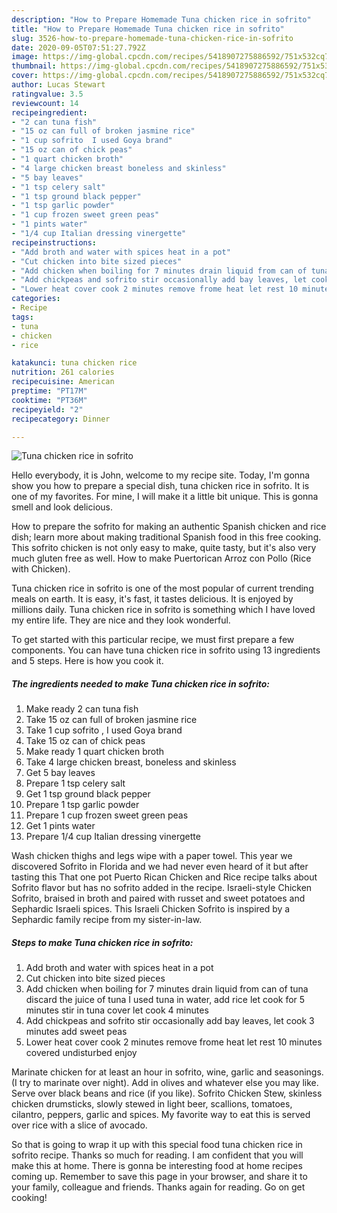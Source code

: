 ```yaml
---
description: "How to Prepare Homemade Tuna chicken rice in sofrito"
title: "How to Prepare Homemade Tuna chicken rice in sofrito"
slug: 3526-how-to-prepare-homemade-tuna-chicken-rice-in-sofrito
date: 2020-09-05T07:51:27.792Z
image: https://img-global.cpcdn.com/recipes/5418907275886592/751x532cq70/tuna-chicken-rice-in-sofrito-recipe-main-photo.jpg
thumbnail: https://img-global.cpcdn.com/recipes/5418907275886592/751x532cq70/tuna-chicken-rice-in-sofrito-recipe-main-photo.jpg
cover: https://img-global.cpcdn.com/recipes/5418907275886592/751x532cq70/tuna-chicken-rice-in-sofrito-recipe-main-photo.jpg
author: Lucas Stewart
ratingvalue: 3.5
reviewcount: 14
recipeingredient:
- "2 can tuna fish"
- "15 oz can full of broken jasmine rice"
- "1 cup sofrito  I used Goya brand"
- "15 oz can of chick peas"
- "1 quart chicken broth"
- "4 large chicken breast boneless and skinless"
- "5 bay leaves"
- "1 tsp celery salt"
- "1 tsp ground black pepper"
- "1 tsp garlic powder"
- "1 cup frozen sweet green peas"
- "1 pints water"
- "1/4 cup Italian dressing vinergette"
recipeinstructions:
- "Add broth and water with spices heat in a pot"
- "Cut chicken into bite sized pieces"
- "Add chicken when boiling for 7 minutes drain liquid from can of tuna discard the juice of tuna I used tuna in water, add rice let cook for 5 minutes stir in tuna cover let cook 4 minutes"
- "Add chickpeas and sofrito stir occasionally add bay leaves, let cook 3 minutes add sweet peas"
- "Lower heat cover cook 2 minutes remove frome heat let rest 10 minutes covered undisturbed enjoy"
categories:
- Recipe
tags:
- tuna
- chicken
- rice

katakunci: tuna chicken rice 
nutrition: 261 calories
recipecuisine: American
preptime: "PT17M"
cooktime: "PT36M"
recipeyield: "2"
recipecategory: Dinner

---
```



![Tuna chicken rice in sofrito](https://img-global.cpcdn.com/recipes/5418907275886592/751x532cq70/tuna-chicken-rice-in-sofrito-recipe-main-photo.jpg)

Hello everybody, it is John, welcome to my recipe site. Today, I'm gonna show you how to prepare a special dish, tuna chicken rice in sofrito. It is one of my favorites. For mine, I will make it a little bit unique. This is gonna smell and look delicious.

How to prepare the sofrito for making an authentic Spanish chicken and rice dish; learn more about making traditional Spanish food in this free cooking. This sofrito chicken is not only easy to make, quite tasty, but it&#39;s also very much gluten free as well. How to make Puertorican Arroz con Pollo (Rice with Chicken).

Tuna chicken rice in sofrito is one of the most popular of current trending meals on earth. It is easy, it's fast, it tastes delicious. It is enjoyed by millions daily. Tuna chicken rice in sofrito is something which I have loved my entire life. They are nice and they look wonderful.


To get started with this particular recipe, we must first prepare a few components. You can have tuna chicken rice in sofrito using 13 ingredients and 5 steps. Here is how you cook it.

<!--inarticleads1-->

##### The ingredients needed to make Tuna chicken rice in sofrito:

1. Make ready 2 can tuna fish
1. Take 15 oz can full of broken jasmine rice
1. Take 1 cup sofrito , I used Goya brand
1. Take 15 oz can of chick peas
1. Make ready 1 quart chicken broth
1. Take 4 large chicken breast, boneless and skinless
1. Get 5 bay leaves
1. Prepare 1 tsp celery salt
1. Get 1 tsp ground black pepper
1. Prepare 1 tsp garlic powder
1. Prepare 1 cup frozen sweet green peas
1. Get 1 pints water
1. Prepare 1/4 cup Italian dressing vinergette


Wash chicken thighs and legs wipe with a paper towel. This year we discovered Sofrito in Florida and we had never even heard of it but after tasting this That one pot Puerto Rican Chicken and Rice recipe talks about Sofrito flavor but has no sofrito added in the recipe. Israeli-style Chicken Sofrito, braised in broth and paired with russet and sweet potatoes and Sephardic Israeli spices. This Israeli Chicken Sofrito is inspired by a Sephardic family recipe from my sister-in-law. 

<!--inarticleads2-->

##### Steps to make Tuna chicken rice in sofrito:

1. Add broth and water with spices heat in a pot
1. Cut chicken into bite sized pieces
1. Add chicken when boiling for 7 minutes drain liquid from can of tuna discard the juice of tuna I used tuna in water, add rice let cook for 5 minutes stir in tuna cover let cook 4 minutes
1. Add chickpeas and sofrito stir occasionally add bay leaves, let cook 3 minutes add sweet peas
1. Lower heat cover cook 2 minutes remove frome heat let rest 10 minutes covered undisturbed enjoy


Marinate chicken for at least an hour in sofrito, wine, garlic and seasonings. (I try to marinate over night). Add in olives and whatever else you may like. Serve over black beans and rice (if you like). Sofrito Chicken Stew, skinless chicken drumsticks, slowly stewed in light beer, scallions, tomatoes, cilantro, peppers, garlic and spices. My favorite way to eat this is served over rice with a slice of avocado. 

So that is going to wrap it up with this special food tuna chicken rice in sofrito recipe. Thanks so much for reading. I am confident that you will make this at home. There is gonna be interesting food at home recipes coming up. Remember to save this page in your browser, and share it to your family, colleague and friends. Thanks again for reading. Go on get cooking!
